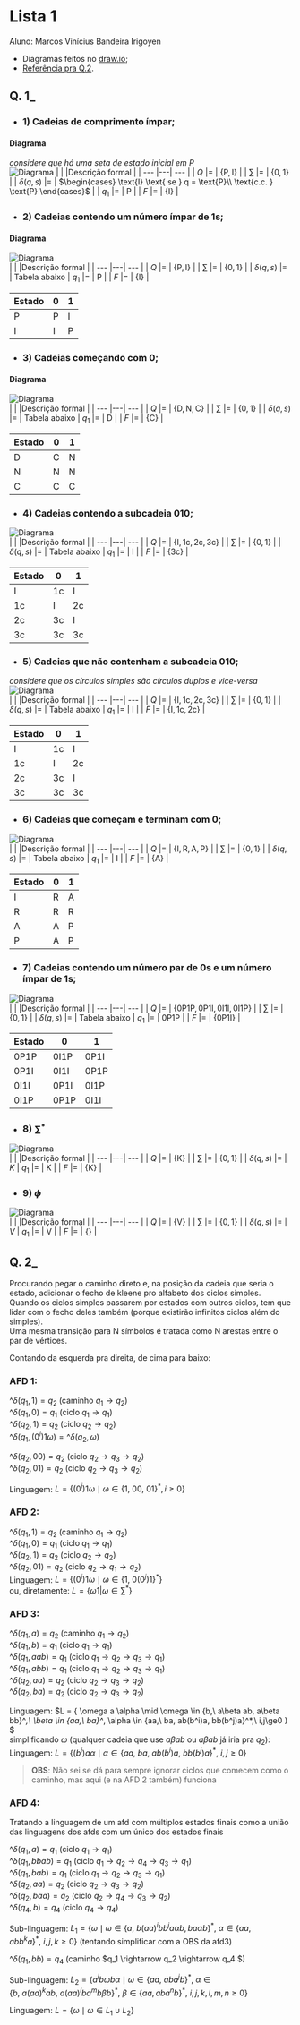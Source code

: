 # Lista 1
Aluno: Marcos Vinícius Bandeira Irigoyen

- Diagramas feitos no [draw.io](https://app.diagrams.net/);  
- [Referência pra Q.2](https://www.cs.odu.edu/~toida/nerzic/390teched/regular/fa/acceptor.html).

## Q. 1_

- ### 1) Cadeias de comprimento ímpar;
#### Diagrama  
*considere que há uma seta de estado inicial em P*  
![Diagrama](q1_1.svg)
|  | |Descrição formal |
| ---      |---| --- |
| $Q$      |=  | $\{\text{P}, \text{I}\}$ |
| $\sum$   |=  | $\{0,1\}$ |
| $\delta(q, s)$ |=  | $\begin{cases} \text{I} \text{ se } q = \text{P}\\ \text{c.c. } \text{P} \end{cases}$ |
| $q_1$    |=  | $\text{P}$ |
| $F$      |=  | $\{\text{I}\}$ |
- ### 2) Cadeias contendo um número ímpar de 1s;
#### Diagrama  
![Diagrama](q1_2.svg)  
|  | |Descrição formal |
| ---      |---| --- |
| $Q$      |=  | $\{\text{P}, \text{I}\}$ |
| $\sum$   |=  | $\{0,1\}$ |
| $\delta(q, s)$ |=  | Tabela abaixo
| $q_1$    |=  | $\text{P}$ |
| $F$      |=  | $\{\text{I}\}$ |

|Estado| 0 | 1 |
|---   |---|---|
| P    | P | I |
| I    | I | P |
- ### 3) Cadeias começando com 0;
#### Diagrama  
![Diagrama](q1_3.svg)  
|  | |Descrição formal |
| ---      |---| --- |
| $Q$      |=  | $\{\text{D}, \text{N}, \text{C}\}$ |
| $\sum$   |=  | $\{0,1\}$ |
| $\delta(q, s)$ |=  | Tabela abaixo
| $q_1$    |=  | $\text{D}$ |
| $F$      |=  | $\{\text{C}\}$ |

|Estado| 0 | 1 |
|---   |---|---|
| D    | C | N |
| N    | N | N |
| C    | C | C |
- ### 4) Cadeias contendo a subcadeia 010;
![Diagrama](q1_4.svg)  
|  | |Descrição formal |
| ---      |---| --- |
| $Q$      |=  | $\{\text{I}, \text{1c}, \text{2c}, \text{3c}\}$ |
| $\sum$   |=  | $\{0,1\}$ |
| $\delta(q, s)$ |=  | Tabela abaixo
| $q_1$    |=  | $\text{I}$ |
| $F$      |=  | $\{\text{3c}\}$ |

|Estado| 0 | 1 |
|---   |---|---|
| I    | 1c | I |
| 1c   | I | 2c |
| 2c   | 3c | I |
| 3c   | 3c | 3c |
- ### 5) Cadeias que não contenham a subcadeia 010;
*considere que os círculos simples são círculos duplos e vice-versa*  
![Diagrama](q1_4.svg)  
|  | |Descrição formal |
| ---      |---| --- |
| $Q$      |=  | $\{\text{I}, \text{1c}, \text{2c}, \text{3c}\}$ |
| $\sum$   |=  | $\{0,1\}$ |
| $\delta(q, s)$ |=  | Tabela abaixo
| $q_1$    |=  | $\text{I}$ |
| $F$      |=  | $\{\text{I}, \text{1c}, \text{2c}\}$ |

|Estado| 0 | 1 |
|---   |---|---|
| I    | 1c | I |
| 1c   | I | 2c |
| 2c   | 3c | I |
| 3c   | 3c | 3c |
- ### 6) Cadeias que começam e terminam com 0;
![Diagrama](q1_6.svg)  
|  | |Descrição formal |
| ---      |---| --- |
| $Q$      |=  | $\{\text{I}, \text{R}, \text{A}, \text{P}\}$ |
| $\sum$   |=  | $\{0,1\}$ |
| $\delta(q, s)$ |=  | Tabela abaixo
| $q_1$    |=  | $\text{I}$ |
| $F$      |=  | $\{\text{A}\}$ |

|Estado| 0 | 1 |
|---   |---|---|
| I    | R | A |
| R    | R | R |
| A    | A | P |
| P    | A | P |
- ### 7) Cadeias contendo um número par de 0s e um número ímpar de 1s;
![Diagrama](q1_7.svg)  
|  | |Descrição formal |
| ---      |---| --- |
| $Q$      |=  | $\{\text{0P1P}, \text{0P1I}, \text{0I1I}, \text{0I1P}\}$ |
| $\sum$   |=  | $\{0,1\}$ |
| $\delta(q, s)$ |=  | Tabela abaixo
| $q_1$    |=  | $\text{0P1P}$ |
| $F$      |=  | $\{\text{0P1I}\}$ |

|Estado| 0 | 1 |
|---   |---|---|
| 0P1P    | 0I1P | 0P1I |
| 0P1I    | 0I1I | 0P1P |
| 0I1I    | 0P1I | 0I1P |
| 0I1P    | 0P1P | 0I1I |
- ### 8) $\sum^*$
![Diagrama](q1_8.svg)  
|  | |Descrição formal |
| ---      |---| --- |
| $Q$      |=  | $\{\text{K}\}$ |
| $\sum$   |=  | $\{0,1\}$ |
| $\delta(q, s)$ |=  | $K$
| $q_1$    |=  | $\text{K}$ |
| $F$      |=  | $\{\text{K}\}$ |
- ### 9) $\phi$
![Diagrama](q1_9.svg)  
|  | |Descrição formal |
| ---      |---| --- |
| $Q$      |=  | $\{\text{V}\}$ |
| $\sum$   |=  | $\{0,1\}$ |
| $\delta(q, s)$ |=  | $V$
| $q_1$    |=  | $\text{V}$ |
| $F$      |=  | $\{\text{}\}$ |
## Q. 2_

Procurando pegar o caminho direto e, na posição da cadeia que seria o estado, adicionar o fecho de kleene pro alfabeto dos ciclos simples. Quando os ciclos simples passarem por estados com outros ciclos, tem que lidar com o fecho deles também (porque existirão infinitos ciclos além do simples).  
Uma mesma transição para N símbolos é tratada como N arestas entre o par de vértices.

Contando da esquerda pra direita, de cima para baixo:

### AFD 1:  
$\^\delta(q_1, 1) = q_2$ (caminho $q_1 \rightarrow q_2$)  
$\^\delta(q_1, 0) = q_1$ (ciclo $q_1 \rightarrow q_1$)  
$\^\delta(q_2, 1) = q_2$ (ciclo $q_2 \rightarrow q_2$)  
$\^\delta(q_1, (0^i)1\omega) = \^\delta(q_2, \omega)$  

$\^\delta(q_2, 00) = q_2$ (ciclo $q_2 \rightarrow q_3 \rightarrow q_2$)  
$\^\delta(q_2, 01) = q_2$ (ciclo $q_2 \rightarrow q_3 \rightarrow q_2$)  

Linguagem: $L = \{(0^i)1\omega \mid \omega \in \{1,\ 00,\ 01\}^* , i \ge 0\}$  

### AFD 2:
$\^\delta(q_1, 1) = q_2$ (caminho $q_1 \rightarrow q_2$)  
$\^\delta(q_1, 0) = q_1$ (ciclo $q_1 \rightarrow q_1$)  
$\^\delta(q_2, 1) = q_2$ (ciclo $q_2 \rightarrow q_2$)  
$\^\delta(q_2, 01) = q_2$ (ciclo $q_2 \rightarrow q_1 \rightarrow q_2$)  
Linguagem: $L = \{ (0^i)1\omega \mid \omega \in \{1,\ 0(0^j)1\}^* \}$  
ou, diretamente: $L = \{ \omega1 |\omega \in \sum^* \}$

### AFD 3:
$\^\delta(q_1, a) = q_2$ (caminho $q_1 \rightarrow q_2$)  
$\^\delta(q_1, b) = q_1$ (ciclo $q_1 \rightarrow q_1$)  
$\^\delta(q_1, aab) = q_1$ (ciclo $q_1 \rightarrow q_2 \rightarrow q_3 \rightarrow q_1$)  
$\^\delta(q_1, abb) = q_1$ (ciclo $q_1 \rightarrow q_2 \rightarrow q_3 \rightarrow q_1$)  
$\^\delta(q_2, aa) = q_2$ (ciclo $q_2 \rightarrow q_3 \rightarrow q_2$)  
$\^\delta(q_2, ba) = q_2$ (ciclo $q_2 \rightarrow q_3 \rightarrow q_2$)  

Linguagem: $L = \{ \omega a \alpha \mid \omega \in \{b,\ a\beta ab, a\beta bb\}^*,\ \beta \in \{aa,\ ba\}^*, \alpha \in \{aa,\ ba, ab(b^i)a, bb(b^j)a\}^*,\ i,j\ge0 \} $  
simplificando $\omega$ (qualquer cadeia que use $a\beta ab$ ou $a\beta ab$ já iria pra $q_2$):  
Linguagem: $L = \{ (b^i)a\alpha \mid \alpha \in \{aa,\ ba,\ ab(b^i)a,\ bb(b^j)a \}^*,\ i,j\ge0\}$
> **OBS**: Não sei se dá para sempre ignorar ciclos que comecem como o caminho, mas aqui (e na AFD 2 também) funciona

### AFD 4:
Tratando a linguagem de um afd com múltiplos estados finais como a união das linguagens dos afds com um único dos estados finais

$\^\delta(q_1, a) = q_1$ (ciclo $q_1 \rightarrow q_1$)  
$\^\delta(q_1, bbab) = q_1$ (ciclo $q_1 \rightarrow q_2 \rightarrow q_4 \rightarrow q_3 \rightarrow q_1$)  
$\^\delta(q_1, bab) = q_1$ (ciclo $q_1 \rightarrow q_2 \rightarrow q_3 \rightarrow q_1$)  
$\^\delta(q_2, aa) = q_2$ (ciclo $q_2 \rightarrow q_3 \rightarrow q_2$)  
$\^\delta(q_2, baa) = q_2$ (ciclo $q_2 \rightarrow q_4 \rightarrow q_3 \rightarrow q_2$)  
$\^\delta(q_4, b) = q_4$ (ciclo $q_4 \rightarrow q_4$)  

Sub-linguagem: $L_1 = \{\omega \mid \omega \in \{a,\ b(aa)^ibb^ja\alpha b, ba\alpha b\}^*,\ \alpha \in \{aa, abb^ka\}^*,\ i,j,k\ge0\}$ (tentando simplificar com a OBS da afd3)

$\^\delta(q_1, bb) = q_4$ (caminho $q_1 \rightarrow q_2 \rightarrow q_4 $)  

Sub-linguagem: $L_2 = \{a^ib\omega b\alpha \mid \omega \in \{aa,\ aba^jb\}^*,\ \alpha \in \{b,\ a(aa)^kab,\ a(aa)^lba^mb \beta b\}^*,\ \beta \in \{aa, aba^nb\}^*,\ i,j,k,l,m,n\ge0 \}$

Linguagem: $L = \{\omega \mid \omega \in L_1 \cup L_2\}$  